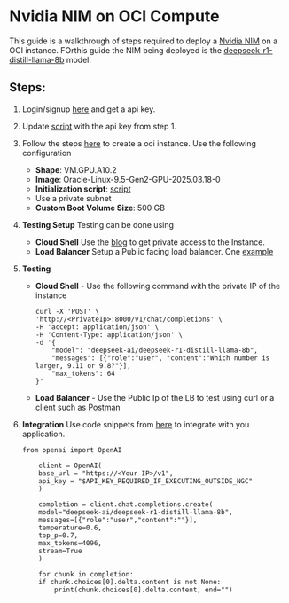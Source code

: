 # Nvidia NIM on OCI Compute

This guide is a walkthrough of steps required to deploy a [Nvidia NIM](https://developer.nvidia.com/nim?sortBy=developer_learning_library%2Fsort%2Ffeatured_in.nim%3Adesc%2Ctitle%3Aasc) on a OCI instance. FOrthis guide the NIM being deployed is the [deepseek-r1-distill-llama-8b](https://build.nvidia.com/deepseek-ai/deepseek-r1-distill-llama-8b) model.

##  Steps:

1. Login/signup [here](https://build.nvidia.com/explore/discover?ncid=no-ncid) and get a api key.
2. Update  [script](/oci-compute/script.sh) with the api key from step 1.
3. Follow the steps [here](https://docs.oracle.com/en-us/iaas/Content/Compute/Tasks/launchinginstance.htm) to create a oci instance. Use the following configuration

    - **Shape**: VM.GPU.A10.2
    - **Image**: Oracle-Linux-9.5-Gen2-GPU-2025.03.18-0
    - **Initialization script**: [script](/oci-compute/script.sh)
    - Use a private subnet
    - **Custom Boot Volume Size**: 500 GB
4. **Testing Setup** Testing can be done using
    - **Cloud Shell**  Use the [blog](https://blogs.oracle.com/oracleuniversity/post/access-compute-instances-oracle-cloud-shell) to get private access to the Instance.
    - **Load Balancer**  Setup a Public facing load balancer. One [example](https://docs.oracle.com/en/learn/oci-network-lb-with-instances/index.html)

5. **Testing** 
    - **Cloud Shell** - Use the following command with the private IP of the instance
        ```
        curl -X 'POST' \
        'http://<PrivateIp>:8000/v1/chat/completions' \
        -H 'accept: application/json' \
        -H 'Content-Type: application/json' \
        -d '{
            "model": "deepseek-ai/deepseek-r1-distill-llama-8b",
            "messages": [{"role":"user", "content":"Which number is larger, 9.11 or 9.8?"}],
            "max_tokens": 64
        }'
        ```
    - **Load Balancer** - Use the Public Ip of the LB to test using curl or a client such as [Postman](https://www.postman.com/downloads/)

6. **Integration**  Use code snippets from [here](https://build.nvidia.com/deepseek-ai/deepseek-r1-distill-llama-8b) to integrate with you application.
    ```
    from openai import OpenAI

        client = OpenAI(
        base_url = "https://<Your IP>/v1",
        api_key = "$API_KEY_REQUIRED_IF_EXECUTING_OUTSIDE_NGC"
        )

        completion = client.chat.completions.create(
        model="deepseek-ai/deepseek-r1-distill-llama-8b",
        messages=[{"role":"user","content":""}],
        temperature=0.6,
        top_p=0.7,
        max_tokens=4096,
        stream=True
        )

        for chunk in completion:
        if chunk.choices[0].delta.content is not None:
            print(chunk.choices[0].delta.content, end="")
    ```